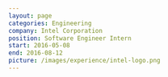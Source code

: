 ```yaml
---
layout: page
categories: Engineering
company: Intel Corporation
position: Software Engineer Intern
start: 2016-05-08
end: 2016-08-12
picture: /images/experience/intel-logo.png
---
```



